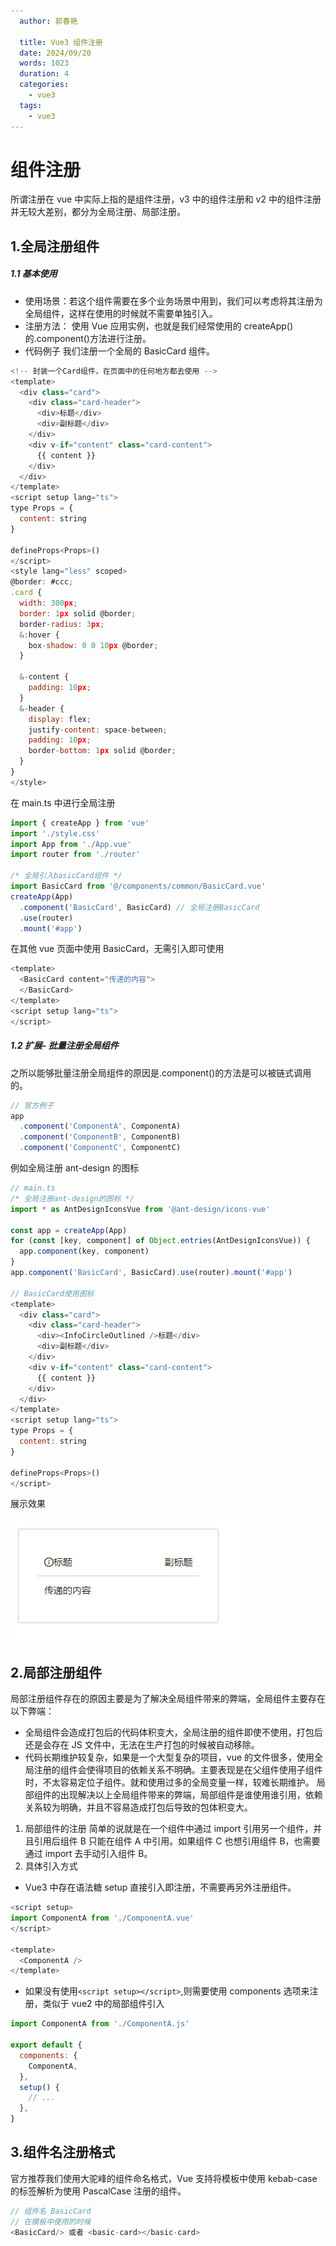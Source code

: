 ```yaml
---
  author: 郭春艳

  title: Vue3 组件注册
  date: 2024/09/20
  words: 1023
  duration: 4
  categories:
    - vue3
  tags:
    - vue3
---
```


<BackTop />

# 组件注册

所谓注册在 vue 中实际上指的是组件注册，v3 中的组件注册和 v2 中的组件注册并无较大差别，都分为全局注册、局部注册。

## 1.全局注册组件

##### 1.1 基本使用

- 使用场景：若这个组件需要在多个业务场景中用到，我们可以考虑将其注册为全局组件，这样在使用的时候就不需要单独引入。
- 注册方法： 使用 Vue 应用实例，也就是我们经常使用的 createApp()的.component()方法进行注册。
- 代码例子
  我们注册一个全局的 BasicCard 组件。

```javascript
<!-- 封装一个Card组件，在页面中的任何地方都去使用 -->
<template>
  <div class="card">
    <div class="card-header">
      <div>标题</div>
      <div>副标题</div>
    </div>
    <div v-if="content" class="card-content">
      {{ content }}
    </div>
  </div>
</template>
<script setup lang="ts">
type Props = {
  content: string
}

defineProps<Props>()
</script>
<style lang="less" scoped>
@border: #ccc;
.card {
  width: 300px;
  border: 1px solid @border;
  border-radius: 3px;
  &:hover {
    box-shadow: 0 0 10px @border;
  }

  &-content {
    padding: 10px;
  }
  &-header {
    display: flex;
    justify-content: space-between;
    padding: 10px;
    border-bottom: 1px solid @border;
  }
}
</style>

```

在 main.ts 中进行全局注册

```javascript
import { createApp } from 'vue'
import './style.css'
import App from './App.vue'
import router from './router'

/* 全局引入basicCard组件 */
import BasicCard from '@/components/common/BasicCard.vue'
createApp(App)
  .component('BasicCard', BasicCard) // 全局注册BasicCard
  .use(router)
  .mount('#app')
```

在其他 vue 页面中使用 BasicCard，无需引入即可使用

```javascript
<template>
  <BasicCard content="传递的内容">
  </BasicCard>
</template>
<script setup lang="ts">
</script>
```

##### 1.2 扩展- 批量注册全局组件

之所以能够批量注册全局组件的原因是.component()的方法是可以被链式调用的。

```javascript
// 官方例子
app
  .component('ComponentA', ComponentA)
  .component('ComponentB', ComponentB)
  .component('ComponentC', ComponentC)
```

例如全局注册 ant-design 的图标

```javascript
// main.ts
/* 全局注册ant-design的图标 */
import * as AntDesignIconsVue from '@ant-design/icons-vue'

const app = createApp(App)
for (const [key, component] of Object.entries(AntDesignIconsVue)) {
  app.component(key, component)
}
app.component('BasicCard', BasicCard).use(router).mount('#app')

// BasicCard使用图标
<template>
  <div class="card">
    <div class="card-header">
      <div><InfoCircleOutlined />标题</div>
      <div>副标题</div>
    </div>
    <div v-if="content" class="card-content">
      {{ content }}
    </div>
  </div>
</template>
<script setup lang="ts">
type Props = {
  content: string
}

defineProps<Props>()
</script>
```

展示效果

![image](images/sSulLGTVYUmvrD4BidFlkDsepkHQD-1i74WXTpytwhw.png)

## 2.局部注册组件

局部注册组件存在的原因主要是为了解决全局组件带来的弊端，全局组件主要存在以下弊端：

- 全局组件会造成打包后的代码体积变大，全局注册的组件即使不使用，打包后还是会存在 JS 文件中，无法在生产打包的时候被自动移除。
- 代码长期维护较复杂，如果是一个大型复杂的项目，vue 的文件很多，使用全局注册的组件会使得项目的依赖关系不明确。主要表现是在父组件使用子组件时，不太容易定位子组件。就和使用过多的全局变量一样，较难长期维护。
  局部组件的出现解决以上全局组件带来的弊端，局部组件是谁使用谁引用，依赖关系较为明确，并且不容易造成打包后导致的包体积变大。

1. 局部组件的注册
   简单的说就是在一个组件中通过 import 引用另一个组件，并且引用后组件 B 只能在组件 A 中引用。如果组件 C 也想引用组件 B，也需要通过 import 去手动引入组件 B。
2. 具体引入方式

- Vue3 中存在语法糖 setup 直接引入即注册，不需要再另外注册组件。

```javascript
<script setup>
import ComponentA from './ComponentA.vue'
</script>

<template>
  <ComponentA />
</template>
```

- 如果没有使用`<script setup></script>`,则需要使用 components 选项来注册，类似于 vue2 中的局部组件引入

```javascript
import ComponentA from './ComponentA.js'

export default {
  components: {
    ComponentA,
  },
  setup() {
    // ...
  },
}
```

## 3.组件名注册格式

官方推荐我们使用大驼峰的组件命名格式，Vue 支持将模板中使用 kebab-case 的标签解析为使用 PascalCase 注册的组件。

```javascript
// 组件名 BasicCard
// 在模板中使用的时候
<BasicCard/> 或者 <basic-card></basic-card>
```
